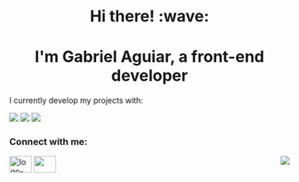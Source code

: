 <h1 align = "center">Hi there! :wave:</h1>

<h1 align="center">
  I'm Gabriel Aguiar, a front-end developer
</h1>

<p>I currently develop my projects with: </p>
<img src="https://img.shields.io/badge/HTML5-E34F26?style=for-the-badge&logo=html5&logoColor=white">
<img src="https://img.shields.io/badge/CSS3-1572B6?style=for-the-badge&logo=css3&logoColor=white">
<img src="https://img.shields.io/badge/JavaScript-F7DF1E?style=for-the-badge&logo=javascript&logoColor=black">

<h3 align="left">Connect with me:</h3>
<p align="left">
<!--<a href="your link" target="blank"><img align="center" src="https://cdn.jsdelivr.net/npm/simple-icons@3.0.1/icons/twitter.svg" alt="" height="30" width="40" /></a> -->
<a href="https://www.linkedin.com/in/gabriel-aguiar-476327248/" target="_blank"><img align="center" src="https://cdn.jsdelivr.net/npm/simple-icons@3.0.1/icons/linkedin.svg" alt="logo-linkedin" height="30" width="40" /></a>
<a href="your link" target="_blank"><img align="center" src="https://cdn.jsdelivr.net/npm/simple-icons@3.0.1/icons/instagram.svg" alt="" height="30" width="40"/></a>

<img align="right" src="https://github-readme-stats.vercel.app/api/top-langs/?username=gabrielaguiar2&layout=compact&theme=buefy&hide_borde"> 
